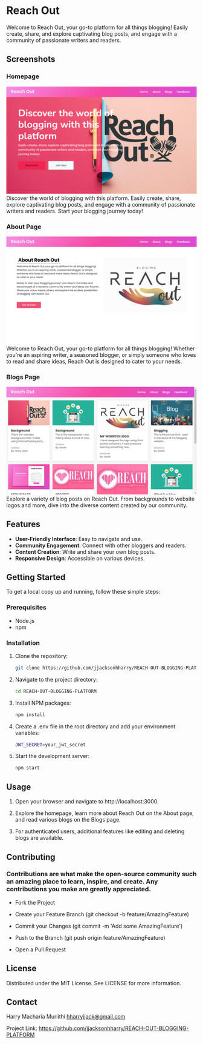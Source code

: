 # Reach Out

Welcome to Reach Out, your go-to platform for all things blogging! Easily create, share, and explore captivating blog posts, and engage with a community of passionate writers and readers.

## Screenshots

### Homepage
![Homepage](public/images/homepage.png)
Discover the world of blogging with this platform. Easily create, share, explore captivating blog posts, and engage with a community of passionate writers and readers. Start your blogging journey today!

### About Page
![About Page](public/images/about.png)
Welcome to Reach Out, your go-to platform for all things blogging! Whether you're an aspiring writer, a seasoned blogger, or simply someone who loves to read and share ideas, Reach Out is designed to cater to your needs.

### Blogs Page
![Blogs Page](public/images/blogs.png)
Explore a variety of blog posts on Reach Out. From backgrounds to website logos and more, dive into the diverse content created by our community.

## Features

- **User-Friendly Interface**: Easy to navigate and use.
- **Community Engagement**: Connect with other bloggers and readers.
- **Content Creation**: Write and share your own blog posts.
- **Responsive Design**: Accessible on various devices.

## Getting Started

To get a local copy up and running, follow these simple steps:

### Prerequisites

- Node.js
- npm

### Installation

1. Clone the repository:
   ```sh
   git clone https://github.com/jjacksonhharry/REACH-OUT-BLOGGING-PLATFORM.git

2. Navigate to the project directory:
    ```sh
    cd REACH-OUT-BLOGGING-PLATFORM

3. Install NPM packages:
    ```sh
    npm install

4. Create a .env file in the root directory and add your environment variables:
    ```sh
    JWT_SECRET=your_jwt_secret

5. Start the development server:
    ```sh
    npm start

## Usage

1. Open your browser and navigate to http://localhost:3000.

2. Explore the homepage, learn more about Reach Out on the About page, and read various blogs on the Blogs page.

3. For authenticated users, additional features like editing and deleting blogs are available.

## Contributing

### Contributions are what make the open-source community such an amazing place to learn, inspire, and create. Any contributions you make are greatly appreciated.

- Fork the Project

- Create your Feature Branch (git checkout -b feature/AmazingFeature)

- Commit your Changes (git commit -m 'Add some AmazingFeature')

- Push to the Branch (git push origin feature/AmazingFeature)

- Open a Pull Request

## License

Distributed under the MIT License. See LICENSE for more information.

## Contact

Harry Macharia Muriithi hharryjjack@gmail.com

Project Link: https://github.com/jjacksonhharry/REACH-OUT-BLOGGING-PLATFORM
